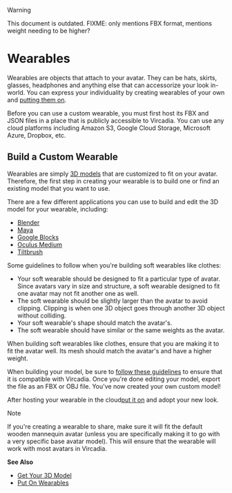 <div class="admonition warning">
    <p class="admonition-title">Warning</p>
    <p>This document is outdated. FIXME: only mentions FBX format, mentions weight needing to be higher?</p>
</div>

# Wearables

Wearables are objects that attach to your avatar. They can be hats, skirts, glasses, headphones and anything else that can accessorize your look in-world. You can express your individuality by creating wearables of your own and [putting them on](../explore/personalize/add-wearables).

Before you can use a custom wearable, you must first host its FBX and JSON files in a place that is publicly accessible to Vircadia. You can use any cloud platforms including Amazon S3, Google Cloud Storage, Microsoft Azure, Dropbox, etc.

## Build a Custom Wearable
Wearables are simply [3D models](3d-models) that are customized to fit on your avatar. Therefore, the first step in creating your wearable is to build one or find an existing model that you want to use.

There are a few different applications you can use to build and edit the 3D model for your wearable, including:
* [Blender](https://www.blender.org)
* [Maya](https://www.autodesk.com/products/maya/overview)
* [Google Blocks](https://vr.google.com/blocks)
* [Oculus Medium](https://www.oculus.com/medium)
* [Tiltbrush](https://www.tiltbrush.com)

Some guidelines to follow when you're building soft wearables like clothes:

+ Your soft wearable should be designed to fit a particular type of avatar. Since avatars vary in size and structure, a soft wearable designed to fit one avatar may not fit another one as well.
+ The soft wearable should be slightly larger than the avatar to avoid clipping. Clipping is when one 3D object goes through another 3D object without colliding.
+ Your soft wearable's shape should match the avatar's.
+ The soft wearable should have similar or the same weights as the avatar.

When building soft wearables like clothes, ensure that you are making it to fit the avatar well. Its mesh should match the avatar's and have a higher weight.

When building your model, be sure to [follow these guidelines](3d-models/get-model) to ensure that it is compatible with Vircadia.  Once you're done editing your model, export the file as an FBX or OBJ file. You've now created your own custom model!

After hosting your wearable in the cloud[put it on](../explore/personalize/add-wearables) and adopt your new look.

<div class="admonition note">
    <p class="admonition-title">Note</p>
    <p>If you're creating a wearable to share, make sure it will fit the default wooden mannequin avatar (unless you are specifically making it to go with a very specific base avatar model). This will ensure that the wearable will work with most avatars in Vircadia.</p>
</div>


**See Also**

+ [Get Your 3D Model](3d-models/get-model)
+ [Put On Wearables](../explore/personalize/add-wearables)
